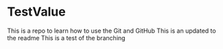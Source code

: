 TestValue
=========
This is a repo to learn how to use the Git and GitHub
This is an updated to the readme
This is a test of the branching

